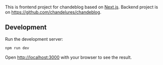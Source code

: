 This is frontend project for chandeblog based on [Next.js](https://nextjs.org/).
Backend project is on https://github.com/chandelures/chandeblog.

## Development

Run the development server:

```bash
npm run dev
```

Open [http://localhost:3000](http://localhost:3000) with your browser to see the result.
